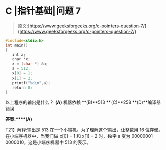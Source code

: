 # C |指针基础|问题 7

> 原文:[https://www.geeksforgeeks.org/c-pointers-question-7/](https://www.geeksforgeeks.org/c-pointers-question-7/)

```cpp
#include<stdio.h> 
int main() 
{ 
   int a; 
   char *x; 
   x = (char *) &a; 
   a = 512; 
   x[0] = 1; 
   x[1] = 2; 
   printf("%d\n",a);   
   return 0; 
}
```

以上程序的输出是什么？
**(A)** 机器依赖
**(B)**513
**(C)**258
**(D)**编译器错误

**答案:****(A)**

T21】解释:输出是 513 在一个小端机。为了理解这个输出，让整数用 16 位存储。在小端序机器中，当我们做 x[0] = 1 和 x[1] = 2 时，数字 a 变为 00000001 0000010，这是小端序机器中 513 的表示。